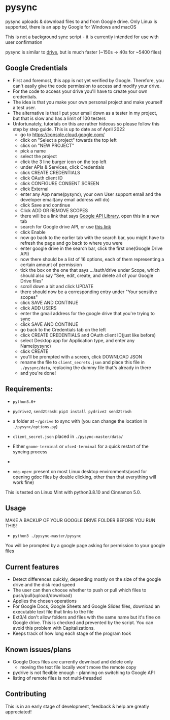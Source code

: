 # pysync

pysync uploads & download files to and from Google drive. Only Linux is supported, there is an app by Google for Windows and macOS 

This is not a background sync script - it is currently intended for use with user confirmation

pysync is similar to [drive](https://github.com/odeke-em/drive), but is much faster (~150s -> 40s for ~5400 files) 

## Google Credentials

- First and foremost, this app is not yet verified by Google. Therefore, you can't easily give the code permission to access and modify your drive.
- For the code to access your drive you'll have to create your own credentials.
- The idea is that you make your own personal project and make yourself a test user.
- The alternative is that I put your email down as a tester in my project, but that is slow and has a limit of 100 testers
- Unfortunately, tutorials on this are rather hideous so please follow this step by step guide. This is up to date as of April 2022
  -   go to https://console.cloud.google.com/
  -   click on "Select a project" towards the top left
  -   click on "NEW PROJECT"
  -   pick a name
  -   select the project
  -   click the 3 line burger icon on the top left
  -   under APIs & Services, click Credentials
  -   click CREATE CREDENTIALS
  -   click OAuth client ID
  -   click CONFIGURE CONSENT SCREEN
  -   click External
  -   enter any App name(pysync), your own User support email and the developer email(any email address will do)
  -   click Save and continue
  -   Click ADD OR REMOVE SCOPES
  -   there will be a link that says [Google API Library](https://console.cloud.google.com/apis/library), open this in a new tab
  -   search for Google drive API, or use [this link](https://console.cloud.google.com/apis/library/drive.googleapis.com)
  -   click Enable
  -   now go back to the earlier tab with the search bar, you might have to refresh the page and go back to where you were
  -   enter google drive in the search bar, click the first one(Google Drive API)
  -   now there should be a list of 16 options, each of them representing a certain amount of permission
  -   tick the box on the one that says .../auth/drive under Scope, which should also say "See, edit, create, and delete all of your Google Drive files"
  -   scroll down a bit and click UPDATE
  -   there should now be a corresponding entry under "Your sensitive scopes"
  -   click SAVE AND CONTINUE
  -   click ADD USERS
  -   enter the gmail address for the google drive that you're trying to sync
  -   click SAVE AND CONTINUE
  -   go back to the Credentials tab on the left
  -   click CREATE CREDENTIALS and OAuth client ID(just like before)
  -   select Desktop app for Application type, and enter any Name(pysync)
  -   click CREATE
  -   you'll be prompted with a screen, click DOWNLOAD JSON
  -   rename the file to `client_secrets.json` and place this file in `./pysync/data`, replacing the dummy file that's already in there
  -   and you're done!
  
## Requirements:

- `python3.6+`

- `pydrive2`, `send2trash`: `pip3 install pydrive2 send2trash`
  
- a folder at `~/gdrive` to sync with (you can change the location in `./pysync/options.py`)

- `client_secret.json` placed in `./pysync-master/data/`

- Either `gnome-terminal` or `xfce4-terminal` for a quick restart of the syncing process
- 
- `xdg-open`: present on most Linux desktop environments(used for opening gdoc files by double clicking, other than that everything will work fine)
   
This is tested on Linux Mint with python3.8.10 and Cinnamon 5.0. 

## Usage

MAKE A BACKUP OF YOUR GOOGLE DRIVE FOLDER BEFORE YOU RUN THIS!
- `python3 ./pysync-master/pysync`  

You will be prompted by a google page asking for permission to your google files


## Current features

- Detect differences quickly, depending mostly on the size of the google drive and the disk read speed
- The user can then choose whether to push or pull which files to push/pull(upload/download)
- Applies the chosen operations
- For Google Docs, Google Sheets and Google Slides files, download an executable text file that links to the file
- Ext3/4 don't allow folders and files with the same name but it's fine on Google drive. This is checked and prevented by the script. You can avoid this problem with Capitalizations.
- Keeps track of how long each stage of the program took


## Known issues/plans

- Google Docs files are currently download and delete only 
  - moving the text file locally won't move the remote copy
- pydrive is not flexible enough - planning on switching to Google API
- listing of remote files is not multi-threaded

## Contributing
This is in an early stage of development, feedback & help are greatly appreciated!

